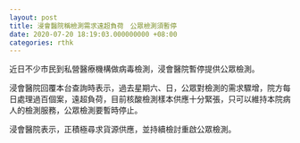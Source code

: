 ```yaml
---
layout: post
title: 浸會醫院稱檢測需求遠超負荷　公眾檢測須暫停
date: 2020-07-20 18:19:03.000000000 +08:00
categories: rthk
---
```


近日不少市民到私營醫療機構做病毒檢測，浸會醫院暫停提供公眾檢測。

浸會醫院回覆本台查詢時表示，過去星期六、日，公眾對檢測的需求驟增，院方每日處理過百個案，遠超負荷，目前核酸檢測樣本供應十分緊張，只可以維持本院病人的檢測服務，公眾檢測要暫時停止。

浸會醫院表示，正積極尋求貨源供應，並持續檢討重啟公眾檢測。
